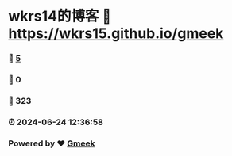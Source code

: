 # wkrs14的博客 :link: https://wkrs15.github.io/gmeek 
### :page_facing_up: [5](https://wkrs15.github.io/gmeek/tag.html) 
### :speech_balloon: 0 
### :hibiscus: 323 
### :alarm_clock: 2024-06-24 12:36:58 
### Powered by :heart: [Gmeek](https://github.com/Meekdai/Gmeek)
